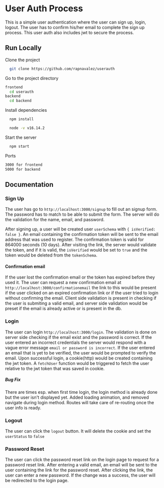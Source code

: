 # User Auth Process

This is a simple user authentication where the user can sign up, login, logout. The user has to confirm his/her email to complete the sign up process. This user auth also includes jwt to secure the process.

## Run Locally

Clone the project

```bash
  git clone https://github.com/rapnavalez/userauth
```

Go to the project directory

```bash
frontend
  cd userauth
backend
  cd backend
```

Install dependencies

```bash
  npm install
```

```bash
  node -v v16.14.2
```

Start the server

```bash
  npm start
```

Ports

```bash
3000 for frontend
5000 for backend
```

## Documentation

### Sign Up

The user has go to `http://localhost:3000/signup` to fill out an signup form. The password has to match to be able to submit the form. The server will do the validation for the name, email, and password.

After signing up, a user will be created user `userSchema` with `{ isVerified: false }`. An email containing the confirmation token will be sent to the email address that was used to register. The confirmation token is valid for 864000 seconds (10 days). After visiting the link, the server would validate the token, and if it is valid, the `isVerified` would be set to `true` and the token would be deleted from the `tokenSchema`.

#### Confirmation email

If the user lost the confirmation email or the token has expired before they used it. The user can request a new confirmation email at `http://localhost:3000/confirmationemail` the link to this would be present if the user clicked on an expired confirmation link or if the user tried to login without confirming the email.
Client side validation is present in checking if the user is submiting a valid email, and server side validation would be preset if the email is already active or is present in the db.

### Login

The user can login `http://localhost:3000/login`. The validation is done on server side checking if the email exist and the password is correct. If the user entered an incorrect credentials the server would respond with a vague error message `email or password is incorrect`. If the user entered an email that is yet to be verified, the user would be prompted to verify the email. Upon successful login, a cookie(http) would be created containing the jwt token. A `fetchUser` function would be triggered to fetch the user relative to the jwt token that was saved in cookie.

##### Bug Fix

There are times esp. when first time login, the login method is already done but the user isn't displayed yet. Added loading animation, and removed navigate during login method. Routes will take care of re-routing once the user info is ready.

### Logout

The user can click the `logout` button. It will delete the cookie and set the `userStatus` to `false`

### Password Reset

The user can click the password reset link on the login page to request for a password reset link. After entering a valid email, an email will be sent to the user containing the link for the password reset. After clicking the link, the user can enter a new password. If the change was a success, the user will be redirected to the login page.
